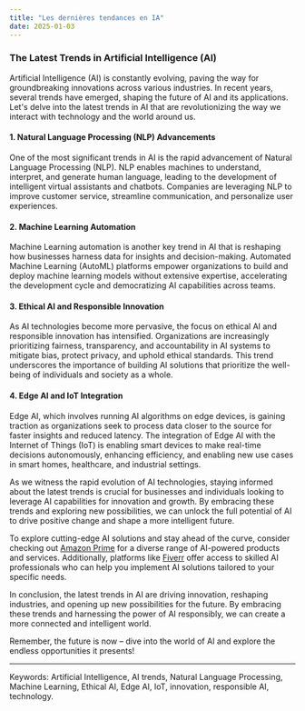 ```yaml
---
title: "Les dernières tendances en IA"
date: 2025-01-03
---
```


### The Latest Trends in Artificial Intelligence (AI)

Artificial Intelligence (AI) is constantly evolving, paving the way for groundbreaking innovations across various industries. In recent years, several trends have emerged, shaping the future of AI and its applications. Let's delve into the latest trends in AI that are revolutionizing the way we interact with technology and the world around us.

#### 1. Natural Language Processing (NLP) Advancements
One of the most significant trends in AI is the rapid advancement of Natural Language Processing (NLP). NLP enables machines to understand, interpret, and generate human language, leading to the development of intelligent virtual assistants and chatbots. Companies are leveraging NLP to improve customer service, streamline communication, and personalize user experiences.

#### 2. Machine Learning Automation
Machine Learning automation is another key trend in AI that is reshaping how businesses harness data for insights and decision-making. Automated Machine Learning (AutoML) platforms empower organizations to build and deploy machine learning models without extensive expertise, accelerating the development cycle and democratizing AI capabilities across teams.

#### 3. Ethical AI and Responsible Innovation
As AI technologies become more pervasive, the focus on ethical AI and responsible innovation has intensified. Organizations are increasingly prioritizing fairness, transparency, and accountability in AI systems to mitigate bias, protect privacy, and uphold ethical standards. This trend underscores the importance of building AI solutions that prioritize the well-being of individuals and society as a whole.

#### 4. Edge AI and IoT Integration
Edge AI, which involves running AI algorithms on edge devices, is gaining traction as organizations seek to process data closer to the source for faster insights and reduced latency. The integration of Edge AI with the Internet of Things (IoT) is enabling smart devices to make real-time decisions autonomously, enhancing efficiency, and enabling new use cases in smart homes, healthcare, and industrial settings.

As we witness the rapid evolution of AI technologies, staying informed about the latest trends is crucial for businesses and individuals looking to leverage AI capabilities for innovation and growth. By embracing these trends and exploring new possibilities, we can unlock the full potential of AI to drive positive change and shape a more intelligent future.

To explore cutting-edge AI solutions and stay ahead of the curve, consider checking out [Amazon Prime](https://www.amazon.fr/amazonprime?_encoding=UTF8&primeCampaignId=prime_assoc_ft&tag=zenzen0d-21France) for a diverse range of AI-powered products and services. Additionally, platforms like [Fiverr](https://go.fiverr.com/visit/?bta=1071918&brand=fiverrmarketplace) offer access to skilled AI professionals who can help you implement AI solutions tailored to your specific needs.

In conclusion, the latest trends in AI are driving innovation, reshaping industries, and opening up new possibilities for the future. By embracing these trends and harnessing the power of AI responsibly, we can create a more connected and intelligent world.

Remember, the future is now – dive into the world of AI and explore the endless opportunities it presents!

---
Keywords: Artificial Intelligence, AI trends, Natural Language Processing, Machine Learning, Ethical AI, Edge AI, IoT, innovation, responsible AI, technology.